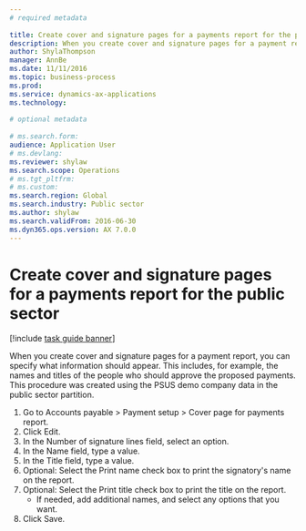 ```yaml
--- 
# required metadata 
 
title: Create cover and signature pages for a payments report for the public sector
description: When you create cover and signature pages for a payment report, you can specify what information should appear. 
author: ShylaThompson
manager: AnnBe 
ms.date: 11/11/2016
ms.topic: business-process 
ms.prod:  
ms.service: dynamics-ax-applications 
ms.technology:  
 
# optional metadata 
 
# ms.search.form:   
audience: Application User 
# ms.devlang:  
ms.reviewer: shylaw
ms.search.scope: Operations 
# ms.tgt_pltfrm:  
# ms.custom:  
ms.search.region: Global
ms.search.industry: Public sector
ms.author: shylaw
ms.search.validFrom: 2016-06-30 
ms.dyn365.ops.version: AX 7.0.0 
---
```

# Create cover and signature pages for a payments report for the public sector

[!include [task guide banner](../../includes/task-guide-banner.md)]

When you create cover and signature pages for a payment report, you can specify what information should appear. This includes, for example, the names and titles of the people who should approve the proposed payments. This procedure was created using the PSUS demo company data in the public sector partition.

1. Go to Accounts payable > Payment setup > Cover page for payments report.
2. Click Edit.
3. In the Number of signature lines field, select an option.
4. In the Name field, type a value.
5. In the Title field, type a value.
6. Optional: Select the Print name check box to print the signatory's name on the report.
7. Optional: Select the Print title check box to print the title on the report.
    * If needed, add additional names, and select any options that you want.  
8. Click Save.

